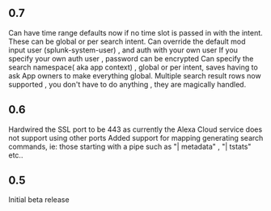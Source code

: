 0.7
----
Can have time range defaults now if no time slot is passed in with the intent. These can be global  or per search intent.
Can override the default mod input user (splunk-system-user) , and auth with your own user
If you specify your own auth user , password can be encrypted
Can specify the search namespace( aka app context) , global or per intent, saves having to ask App owners to make everything global.
Multiple search result rows now supported , you don't have to do anything , they are magically handled.

0.6
-----
Hardwired the SSL port to be 443 as currently the Alexa Cloud service does not support using other ports
Added support for mapping generating search commands, ie: those starting with a pipe such as "| metadata" , "| tstats" etc..

0.5
-----
Initial beta release
